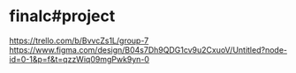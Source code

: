 # finalc#project
https://trello.com/b/BvvcZs1L/group-7
https://www.figma.com/design/B04s7Dh9QDG1cv9u2CxuoV/Untitled?node-id=0-1&p=f&t=qzzWiq09mgPwk9yn-0
